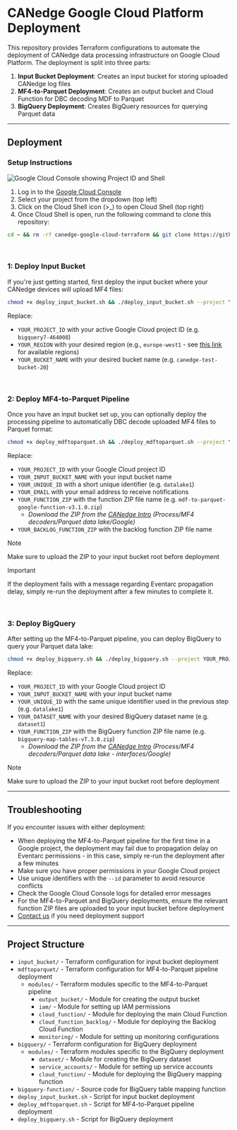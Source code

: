 # CANedge Google Cloud Platform Deployment

This repository provides Terraform configurations to automate the deployment of CANedge data processing infrastructure on Google Cloud Platform. The deployment is split into three parts:

1. **Input Bucket Deployment**: Creates an input bucket for storing uploaded CANedge log files
2. **MF4-to-Parquet Deployment**: Creates an output bucket and Cloud Function for DBC decoding MDF to Parquet
3. **BigQuery Deployment**: Creates BigQuery resources for querying Parquet data

----------

## Deployment

### Setup Instructions

![Google Cloud Console showing Project ID and Shell](http://canlogger1000.csselectronics.com/img/GCP-console-project-id-shell.png)

1. Log in to the [Google Cloud Console](https://console.cloud.google.com/)
2. Select your project from the dropdown (top left)
3. Click on the Cloud Shell icon (>_) to open Cloud Shell (top right)
4. Once Cloud Shell is open, run the following command to clone this repository:

```bash
cd ~ && rm -rf canedge-google-cloud-terraform && git clone https://github.com/CSS-Electronics/canedge-google-cloud-terraform.git && cd canedge-google-cloud-terraform
```

&nbsp;

### 1: Deploy Input Bucket

If you're just getting started, first deploy the input bucket where your CANedge devices will upload MF4 files:

```bash
chmod +x deploy_input_bucket.sh && ./deploy_input_bucket.sh --project YOUR_PROJECT_ID --region YOUR_REGION --bucket YOUR_BUCKET_NAME
```

Replace:
- `YOUR_PROJECT_ID` with your active Google Cloud project ID (e.g. `bigquery7-464008`)
- `YOUR_REGION` with your desired region (e.g., `europe-west1` - see [this link](https://cloud.google.com/storage/docs/locations#location-r) for available regions)
- `YOUR_BUCKET_NAME` with your desired bucket name (e.g. `canedge-test-bucket-20`)

&nbsp;

### 2: Deploy MF4-to-Parquet Pipeline

Once you have an input bucket set up, you can optionally deploy the processing pipeline to automatically DBC decode uploaded MF4 files to Parquet format:

```bash
chmod +x deploy_mdftoparquet.sh && ./deploy_mdftoparquet.sh --project YOUR_PROJECT_ID --bucket YOUR_INPUT_BUCKET_NAME --id YOUR_UNIQUE_ID --email YOUR_EMAIL --zip YOUR_FUNCTION_ZIP --zip-backlog YOUR_BACKLOG_FUNCTION_ZIP
```

Replace:
- `YOUR_PROJECT_ID` with your Google Cloud project ID
- `YOUR_INPUT_BUCKET_NAME` with your input bucket name
- `YOUR_UNIQUE_ID` with a short unique identifier (e.g. `datalake1`)
- `YOUR_EMAIL` with your email address to receive notifications
- `YOUR_FUNCTION_ZIP` with the function ZIP file name (e.g. `mdf-to-parquet-google-function-v3.1.0.zip`)
  - *Download the ZIP from the [CANedge Intro](https://www.csselectronics.com/pages/can-bus-hardware-software-docs) (Process/MF4 decoders/Parquet data lake/Google)*
- `YOUR_BACKLOG_FUNCTION_ZIP` with the backlog function ZIP file name


> [!NOTE]  
> Make sure to upload the ZIP to your input bucket root before deployment 

> [!IMPORTANT]  
> If the deployment fails with a message regarding Eventarc propagation delay, simply re-run the deployment after a few minutes to complete it.

&nbsp;

### 3: Deploy BigQuery

After setting up the MF4-to-Parquet pipeline, you can deploy BigQuery to query your Parquet data lake:

```bash
chmod +x deploy_bigquery.sh && ./deploy_bigquery.sh --project YOUR_PROJECT_ID --bucket YOUR_INPUT_BUCKET_NAME --id YOUR_UNIQUE_ID --dataset YOUR_DATASET_NAME --zip YOUR_FUNCTION_ZIP
```

Replace:
- `YOUR_PROJECT_ID` with your Google Cloud project ID
- `YOUR_INPUT_BUCKET_NAME` with your input bucket name
- `YOUR_UNIQUE_ID` with the same unique identifier used in the previous step (e.g. `datalake1`)
- `YOUR_DATASET_NAME` with your desired BigQuery dataset name (e.g. `dataset1`)
- `YOUR_FUNCTION_ZIP` with the BigQuery function ZIP file name (e.g. `bigquery-map-tables-vT.3.0.zip`)
  - *Download the ZIP from the [CANedge Intro](https://www.csselectronics.com/pages/can-bus-hardware-software-docs) (Process/MF4 decoders/Parquet data lake - interfaces/Google)*

> [!NOTE]  
> Make sure to upload the ZIP to your input bucket root before deployment 

----------

## Troubleshooting

If you encounter issues with either deployment:

- When deploying the MF4-to-Parquet pipeline for the first time in a Google project, the deployment may fail due to propagation delay on Eventarc permissions - in this case, simply re-run the deployment after a few minutes
- Make sure you have proper permissions in your Google Cloud project
- Use unique identifiers with the `--id` parameter to avoid resource conflicts
- Check the Google Cloud Console logs for detailed error messages
- For the MF4-to-Parquet and BigQuery deployments, ensure the relevant function ZIP files are uploaded to your input bucket before deployment
- [Contact us](https://www.csselectronics.com/pages/contact-us) if you need deployment support

----------

## Project Structure

- `input_bucket/` - Terraform configuration for input bucket deployment
- `mdftoparquet/` - Terraform configuration for MF4-to-Parquet pipeline deployment
  - `modules/` - Terraform modules specific to the MF4-to-Parquet pipeline
    - `output_bucket/` - Module for creating the output bucket
    - `iam/` - Module for setting up IAM permissions
    - `cloud_function/` - Module for deploying the main Cloud Function
    - `cloud_function_backlog/` - Module for deploying the Backlog Cloud Function
    - `monitoring/` - Module for setting up monitoring configurations
- `bigquery/` - Terraform configuration for BigQuery deployment
  - `modules/` - Terraform modules specific to the BigQuery deployment
    - `dataset/` - Module for creating the BigQuery dataset
    - `service_accounts/` - Module for setting up service accounts
    - `cloud_function/` - Module for deploying the BigQuery mapping function
- `bigquery-function/` - Source code for BigQuery table mapping function
- `deploy_input_bucket.sh` - Script for input bucket deployment
- `deploy_mdftoparquet.sh` - Script for MF4-to-Parquet pipeline deployment
- `deploy_bigquery.sh` - Script for BigQuery deployment
